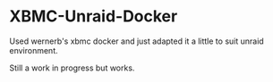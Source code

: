 XBMC-Unraid-Docker
==================


Used wernerb's xbmc docker and just adapted it a little to suit unraid environment.

Still a work in progress but works. 
